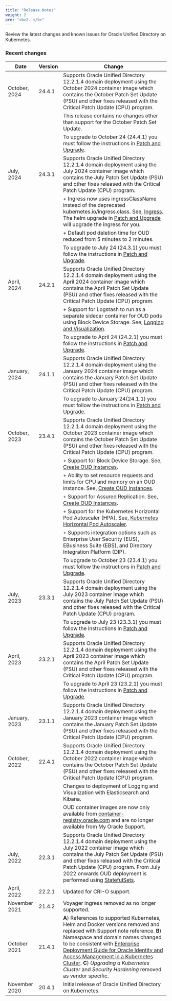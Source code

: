 ```yaml
---
title: "Release Notes"
weight: 2
pre: "<b>2. </b>"
---
```


Review the latest changes and known issues for Oracle Unified Directory on Kubernetes.

### Recent changes

| Date | Version | Change |
| --- | --- | --- |
| October, 2024 | 24.4.1 | Supports Oracle Unified Directory 12.2.1.4 domain deployment using the October 2024 container image which contains the October Patch Set Update (PSU) and other fixes released with the Critical Patch Update (CPU) program.|
| | | This release contains no changes other than support for the October Patch Set Update.
| | | To upgrade to October 24 (24.4.1) you must follow the instructions in [Patch and Upgrade](../patch-and-upgrade).| 
| July, 2024 | 24.3.1 | Supports Oracle Unified Directory 12.2.1.4 domain deployment using the July 2024 container image which contains the July Patch Set Update (PSU) and other fixes released with the Critical Patch Update (CPU) program.|
| | | + Ingress now uses ingressClassName instead of the deprecated kubernetes.io/ingress.class. See, [Ingress](https://kubernetes.io/docs/concepts/services-networking/ingress/#deprecated-annotation). The helm upgrade in [Patch and Upgrade](../patch-and-upgrade) will upgrade the ingress for you.|
| | | + Default pod deletion time for OUD reduced from 5 minutes to 2 minutes.|
| | | To upgrade to July 24 (24.3.1) you must follow the instructions in [Patch and Upgrade](../patch-and-upgrade).| 
| April, 2024 | 24.2.1 | Supports Oracle Unified Directory 12.2.1.4 domain deployment using the April 2024 container image which contains the April Patch Set Update (PSU) and other fixes released with the Critical Patch Update (CPU) program.|
| | | + Support for Logstash to run as a separate sidecar container for OUD pods using Block Device Storage. See, [Logging and Visualization](../manage-oud-containers/logging-and-visualization#verify-the-pods).|
| | | To upgrade to April 24 (24.2.1) you must follow the instructions in [Patch and Upgrade](../patch-and-upgrade).| 
| January, 2024 | 24.1.1 | Supports Oracle Unified Directory 12.2.1.4 domain deployment using the January 2024 container image which contains the January Patch Set Update (PSU) and other fixes released with the Critical Patch Update (CPU) program.|
| | | To upgrade to January 24(24.1.1) you must follow the instructions in [Patch and Upgrade](../patch-and-upgrade).| 
| October, 2023 | 23.4.1 | Supports Oracle Unified Directory 12.2.1.4 domain deployment using the October 2023 container image which contains the October Patch Set Update (PSU) and other fixes released with the Critical Patch Update (CPU) program.|
| | | + Support for Block Device Storage. See, [Create OUD Instances](../create-oud-instances#using-a-yaml-file).|
| | | + Ability to set resource requests and limits for CPU and memory on an OUD instance. See, [Create OUD Instances](../create-oud-instances#using-a-yaml-file). |
| | | + Support for Assured Replication. See, [Create OUD Instances](../create-oud-instances#using-a-yaml-file).|
| | | + Support for the Kubernetes Horizontal Pod Autoscaler (HPA). See, [Kubernetes Horizontal Pod Autoscaler](../manage-oud-containers/hpa).|
| | | + Supports integration options such as Enterprise User Security (EUS), EBusiness Suite (EBS), and Directory Integration Platform (DIP).
| | | To upgrade to October 23 (23.4.1) you must follow the instructions in [Patch and Upgrade](../patch-and-upgrade).| 
| July, 2023 | 23.3.1 | Supports Oracle Unified Directory 12.2.1.4 domain deployment using the July 2023 container image which contains the July Patch Set Update (PSU) and other fixes released with the Critical Patch Update (CPU) program.|
| | | To upgrade to July 23 (23.3.1) you must follow the instructions in [Patch and Upgrade](../patch-and-upgrade).| 
| April, 2023 | 23.2.1 | Supports Oracle Unified Directory 12.2.1.4 domain deployment using the April 2023 container image which contains the April Patch Set Update (PSU) and other fixes released with the Critical Patch Update (CPU) program.|
| | | To upgrade to April 23 (23.2.1) you must follow the instructions in [Patch and Upgrade](../patch-and-upgrade).| 
| January, 2023 | 23.1.1 | Supports Oracle Unified Directory 12.2.1.4 domain deployment using the January 2023 container image which contains the January Patch Set Update (PSU) and other fixes released with the Critical Patch Update (CPU) program.|
| October, 2022 | 22.4.1 | Supports Oracle Unified Directory 12.2.1.4 domain deployment using the October 2022 container image which contains the October Patch Set Update (PSU) and other fixes released with the Critical Patch Update (CPU) program.|
| | | Changes to deployment of Logging and Visualization with Elasticsearch and Kibana.
| | | OUD container images are now only available from [container-registry.oracle.com](https://container-registry.oracle.com) and are no longer available from My Oracle Support.| 
| July, 2022 | 22.3.1 | Supports Oracle Unified Directory 12.2.1.4 domain deployment using the July 2022 container image which contains the July Patch Set Update (PSU) and other fixes released with the Critical Patch Update (CPU) program. From July 2022 onwards OUD deployment is performed using [StatefulSets](https://kubernetes.io/docs/concepts/workloads/controllers/statefulset/). |
| April, 2022 | 22.2.1 | Updated for CRI-O support.|
| November 2021 | 21.4.2 | Voyager ingress removed as no longer supported.|
| October 2021 | 21.4.1 | **A**) References to supported Kubernetes, Helm and Docker versions removed and replaced with Support note reference. **B**) Namespace and domain names changed to be consistent with [Enterprise Deployment Guide for Oracle Identity and Access Management in a Kubernetes Cluster](https://docs.oracle.com/en/middleware/fusion-middleware/12.2.1.4/ikedg/). **C**) *Upgrading a Kubernetes Cluster* and *Security Hardening* removed as vendor specific.|
| November 2020 | 20.4.1 | Initial release of Oracle Unified Directory on Kubernetes.|

